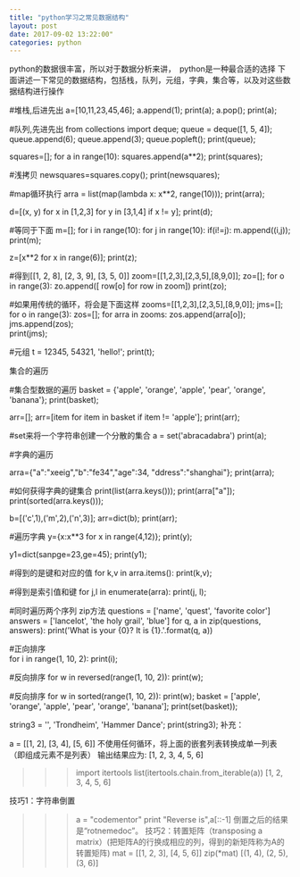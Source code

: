 ```yaml
--- 
title: "python学习之常见数据结构" 
layout: post 
date: 2017-09-02 13:22:00"
categories: python
---
```


python的数据很丰富，所以对于数据分析来讲，　python是一种最合适的选择
下面讲述一下常见的数据结构，包括栈，队列，元组，字典，集合等，以及对这些数据结构进行操作

#堆栈,后进先出
a=[10,11,23,45,46];
a.append(1);
print(a);
a.pop();
print(a);


#队列,先进先出
from collections import deque;
queue = deque([1, 5, 4]);
queue.append(6);
queue.append(3);
queue.popleft();
print(queue);



squares=[];
for a in range(10):
    squares.append(a**2);
print(squares);

#浅拷贝
newsquares=squares.copy();
print(newsquares);

#map循环执行
arra = list(map(lambda x: x**2, range(10)));
print(arra);


d=[(x, y) for x in [1,2,3] for y in [3,1,4] if x != y];
print(d);


#等同于下面
m=[];
for i in range(10):
    for j in range(10):
        if(i!=j):
            m.append((i,j));
print(m);


z=[x**2 for x in range(6)];
print(z);


#得到[[1, 2, 8], [2, 3, 9], [3, 5, 0]]
zoom=[[1,2,3],[2,3,5],[8,9,0]];
zo=[];
for o in range(3):
    zo.append([ row[o] for row in zoom])
print(zo);

#如果用传统的循环，将会是下面这样
zooms=[[1,2,3],[2,3,5],[8,9,0]];
jms=[];
for o in range(3):
    zos=[];
    for arra in zooms:
        zos.append(arra[o]);
    jms.append(zos);         
print(jms);


#元组
t = 12345, 54321, 'hello!';
print(t);


 集合的遍历

#集合型数据的遍历
basket = {'apple', 'orange', 'apple', 'pear', 'orange', 'banana'};
print(basket);

arr=[];
arr=[item for item in basket if item != 'apple'];
print(arr);


#set来将一个字符串创建一个分散的集合
a = set('abracadabra')
print(a);

 #字典的遍历

arra={"a":"xeeig","b":"fe34","age":34, "ddress":"shanghai"};
print(arra);

#如何获得字典的键集合
print(list(arra.keys()));
print(arra["a"]);
print(sorted(arra.keys()));

b=[('c',1),('m',2),('n',3)];
arr=dict(b);
print(arr);

#遍历字典
y={x:x**3 for x in range(4,12)};
print(y);


y1=dict(sanpge=23,ge=45);
print(y1);

#得到的是键和对应的值
for k,v in arra.items():
      print(k,v);

#得到是索引值和键
for j,l in enumerate(arra):
      print(j, l);

#同时遍历两个序列 zip方法
questions = ['name', 'quest', 'favorite color']
answers = ['lancelot', 'the holy grail', 'blue']
for q, a in zip(questions, answers):
      print('What is your {0}?  It is {1}.'.format(q, a))

#正向排序      
for i in range(1, 10, 2):
      print(i);

#反向排序
for w in reversed(range(1, 10, 2)):
       print(w);
       
#反向排序
for w in sorted(range(1, 10, 2)):
       print(w);
basket = ['apple', 'orange', 'apple', 'pear', 'orange', 'banana'];
print(set(basket));

string3 = '', 'Trondheim', 'Hammer Dance';
print(string3);
补充：

a = [[1, 2], [3, 4], [5, 6]]
不使用任何循环，将上面的嵌套列表转换成单一列表（即组成元素不是列表）
输出结果应为: [1, 2, 3, 4, 5, 6]
>>> import itertools 
>>> list(itertools.chain.from_iterable(a))
[1, 2, 3, 4, 5, 6]



技巧1：字符串倒置
>>> a =  "codementor"
>>> print "Reverse is",a[::-1]
倒置之后的结果是“rotnemedoc”。
技巧2：转置矩阵（transposing a matrix）(把矩阵A的行换成相应的列，得到的新矩阵称为A的转置矩阵)
>>> mat = [[1, 2, 3], [4, 5, 6]]
>>> zip(*mat)
[(1, 4), (2, 5), (3, 6)]